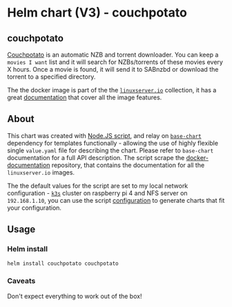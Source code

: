 # Helm chart (V3) - couchpotato

## couchpotato

[Couchpotato](https://couchpota.to/) is an automatic NZB and torrent downloader. You can keep a `movies I want` list and it will search for NZBs/torrents of these movies every X hours. Once a movie is found, it will send it to SABnzbd or download the torrent to a specified directory.

The the docker image is part of the the [`linuxserver.io`](https://www.linuxserver.io/) collection, it has a great [documentation](https://github.com/linuxserver/docker-couchpotato) that cover all the image features.

## About

This chart was created with [Node.JS script](https://noygal.github.com/helm/scripts/nodejs), and relay on [`base-chart`](https://noygal.github.com/helm/base-chart) dependency for templates functionally - allowing the use of highly flexible single `value.yaml` file for describing the chart. Please refer to `base-chart` documentation for a full API description. The script scrape the [docker-documentation](https://github.com/linuxserver/docker-documentation) repository, that contains the documentation for all the `linuxserver.io` images.

The the default values for the script are set to my local network configuration - [`k3s`](https://k3s.io/) cluster on raspberry pi 4 and NFS server on `192.168.1.10`, you can use the script [configuration](https://noygal.github.com/helm/scripts/nodejs/config.js) to generate charts that fit your configuration.


## Usage

### Helm install

```bash
helm install couchpotato couchpotato
```

### Caveats

Don't expect everything to work out of the box!
